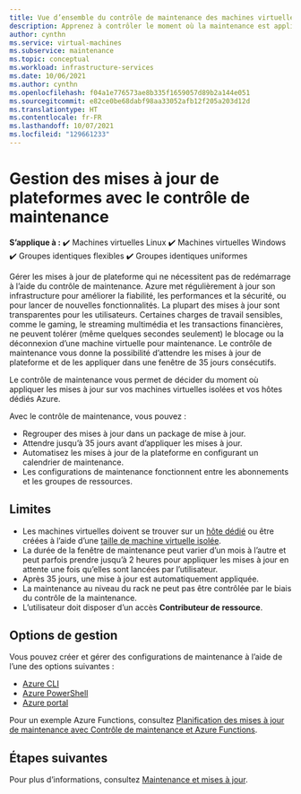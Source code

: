 ```yaml
---
title: Vue d’ensemble du contrôle de maintenance des machines virtuelles Azure avec le portail Azure
description: Apprenez à contrôler le moment où la maintenance est appliquée à vos machines virtuelles Azure à l'aide du contrôle de maintenance.
author: cynthn
ms.service: virtual-machines
ms.subservice: maintenance
ms.topic: conceptual
ms.workload: infrastructure-services
ms.date: 10/06/2021
ms.author: cynthn
ms.openlocfilehash: f04a1e776573ae8b335f1659057d89b2a144e051
ms.sourcegitcommit: e82ce0be68dabf98aa33052afb12f205a203d12d
ms.translationtype: HT
ms.contentlocale: fr-FR
ms.lasthandoff: 10/07/2021
ms.locfileid: "129661233"
---
```

# <a name="managing-platform-updates-with-maintenance-control"></a>Gestion des mises à jour de plateformes avec le contrôle de maintenance 

**S’applique à :** :heavy_check_mark: Machines virtuelles Linux :heavy_check_mark: Machines virtuelles Windows :heavy_check_mark: Groupes identiques flexibles :heavy_check_mark: Groupes identiques uniformes

Gérer les mises à jour de plateforme qui ne nécessitent pas de redémarrage à l’aide du contrôle de maintenance. Azure met régulièrement à jour son infrastructure pour améliorer la fiabilité, les performances et la sécurité, ou pour lancer de nouvelles fonctionnalités. La plupart des mises à jour sont transparentes pour les utilisateurs. Certaines charges de travail sensibles, comme le gaming, le streaming multimédia et les transactions financières, ne peuvent tolérer (même quelques secondes seulement) le blocage ou la déconnexion d’une machine virtuelle pour maintenance. Le contrôle de maintenance vous donne la possibilité d’attendre les mises à jour de plateforme et de les appliquer dans une fenêtre de 35 jours consécutifs. 

Le contrôle de maintenance vous permet de décider du moment où appliquer les mises à jour sur vos machines virtuelles isolées et vos hôtes dédiés Azure.

Avec le contrôle de maintenance, vous pouvez :
- Regrouper des mises à jour dans un package de mise à jour.
- Attendre jusqu’à 35 jours avant d’appliquer les mises à jour. 
- Automatisez les mises à jour de la plateforme en configurant un calendrier de maintenance.
- Les configurations de maintenance fonctionnent entre les abonnements et les groupes de ressources. 

## <a name="limitations"></a>Limites

- Les machines virtuelles doivent se trouver sur un [hôte dédié](./dedicated-hosts.md) ou être créées à l’aide d’une [taille de machine virtuelle isolée](isolation.md).
- La durée de la fenêtre de maintenance peut varier d’un mois à l’autre et peut parfois prendre jusqu’à 2 heures pour appliquer les mises à jour en attente une fois qu’elles sont lancées par l’utilisateur.  
- Après 35 jours, une mise à jour est automatiquement appliquée.
- La maintenance au niveau du rack ne peut pas être contrôlée par le biais du contrôle de la maintenance.
- L’utilisateur doit disposer d’un accès **Contributeur de ressource**.

## <a name="management-options"></a>Options de gestion

Vous pouvez créer et gérer des configurations de maintenance à l’aide de l’une des options suivantes :

- [Azure CLI](maintenance-control-cli.md)
- [Azure PowerShell](maintenance-control-powershell.md)
- [Azure portal](maintenance-control-portal.md)

Pour un exemple Azure Functions, consultez [Planification des mises à jour de maintenance avec Contrôle de maintenance et Azure Functions](https://github.com/Azure/azure-docs-powershell-samples/tree/master/maintenance-auto-scheduler).

## <a name="next-steps"></a>Étapes suivantes

Pour plus d’informations, consultez [Maintenance et mises à jour](maintenance-and-updates.md).

